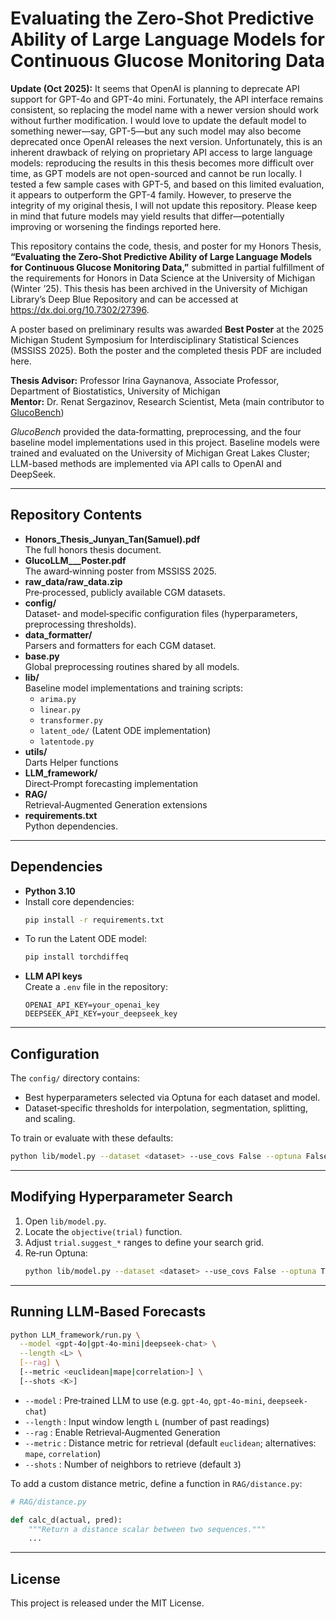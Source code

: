 # Evaluating the Zero‑Shot Predictive Ability of Large Language Models for Continuous Glucose Monitoring Data

**Update (Oct 2025):** It seems that OpenAI is planning to deprecate API support for GPT-4o and GPT-4o mini. Fortunately, the API interface remains consistent, so replacing the model name with a newer version should work without further modification. I would love to update the default model to something newer—say, GPT-5—but any such model may also become deprecated once OpenAI releases the next version. Unfortunately, this is an inherent drawback of relying on proprietary API access to large language models: reproducing the results in this thesis becomes more difficult over time, as GPT models are not open-sourced and cannot be run locally. I tested a few sample cases with GPT-5, and based on this limited evaluation, it appears to outperform the GPT-4 family. However, to preserve the integrity of my original thesis, I will not update this repository. Please keep in mind that future models may yield results that differ—potentially improving or worsening the findings reported here.

This repository contains the code, thesis, and poster for my Honors Thesis, **“Evaluating the Zero‑Shot Predictive Ability of Large Language Models for Continuous Glucose Monitoring Data,”** submitted in partial fulfillment of the requirements for Honors in Data Science at the University of Michigan (Winter ’25). This thesis has been archived in the University of Michigan Library’s Deep Blue Repository and can be accessed at https://dx.doi.org/10.7302/27396.

A poster based on preliminary results was awarded **Best Poster** at the 2025 Michigan Student Symposium for Interdisciplinary Statistical Sciences (MSSISS 2025). Both the poster and the completed thesis PDF are included here.

**Thesis Advisor:** Professor Irina Gaynanova, Associate Professor, Department of Biostatistics, University of Michigan  
**Mentor:** Dr. Renat Sergazinov, Research Scientist, Meta (main contributor to [GlucoBench](https://github.com/IrinaStatsLab/GlucoBench))

*GlucoBench* provided the data‑formatting, preprocessing, and the four baseline model implementations used in this project. Baseline models were trained and evaluated on the University of Michigan Great Lakes Cluster; LLM-based methods are implemented via API calls to OpenAI and DeepSeek.

---

## Repository Contents

- **Honors_Thesis_Junyan_Tan(Samuel).pdf**  
  The full honors thesis document.
- **GlucoLLM___Poster.pdf**  
  The award‑winning poster from MSSISS 2025.
- **raw_data/raw_data.zip**  
  Pre‑processed, publicly available CGM datasets.
- **config/**  
  Dataset‑ and model‑specific configuration files (hyperparameters, preprocessing thresholds).
- **data_formatter/**  
  Parsers and formatters for each CGM dataset.
- **base.py**  
  Global preprocessing routines shared by all models.
- **lib/**  
  Baseline model implementations and training scripts:
  - `arima.py`
  - `linear.py`
  - `transformer.py`
  - `latent_ode/` (Latent ODE implementation)
  - `latentode.py`
- **utils/**  
  Darts Helper functions
- **LLM_framework/**  
  Direct‑Prompt forecasting implementation
- **RAG/**  
  Retrieval‑Augmented Generation extensions
- **requirements.txt**  
  Python dependencies.
  
---

## Dependencies

- **Python 3.10**  
- Install core dependencies:
  ```bash
  pip install -r requirements.txt
  ```
- To run the Latent ODE model:
  ```bash
  pip install torchdiffeq
  ```
- **LLM API keys**  
  Create a `.env` file in the repository:
  ```text
  OPENAI_API_KEY=your_openai_key
  DEEPSEEK_API_KEY=your_deepseek_key
  ```

---

## Configuration

The `config/` directory contains:

- Best hyperparameters selected via Optuna for each dataset and model.
- Dataset‑specific thresholds for interpolation, segmentation, splitting, and scaling.

To train or evaluate with these defaults:
```bash
python lib/model.py --dataset <dataset> --use_covs False --optuna False
```

---

## Modifying Hyperparameter Search

1. Open `lib/model.py`.
2. Locate the `objective(trial)` function.
3. Adjust `trial.suggest_*` ranges to define your search grid.
4. Re‑run Optuna:
   ```bash
   python lib/model.py --dataset <dataset> --use_covs False --optuna True
   ```

---

## Running LLM‑Based Forecasts

```bash
python LLM_framework/run.py \
  --model <gpt-4o|gpt-4o-mini|deepseek-chat> \
  --length <L> \
  [--rag] \
  [--metric <euclidean|mape|correlation>] \
  [--shots <K>]
```

- `--model`  : Pre‑trained LLM to use (e.g. `gpt-4o`, `gpt-4o-mini`, `deepseek-chat`)  
- `--length` : Input window length `L` (number of past readings)  
- `--rag`    : Enable Retrieval‑Augmented Generation  
- `--metric` : Distance metric for retrieval (default `euclidean`; alternatives: `mape`, `correlation`)  
- `--shots`  : Number of neighbors to retrieve (default `3`)  

To add a custom distance metric, define a function in `RAG/distance.py`:
```python
# RAG/distance.py

def calc_d(actual, pred):
    """Return a distance scalar between two sequences."""
    ...
```

---

## License

This project is released under the MIT License.

